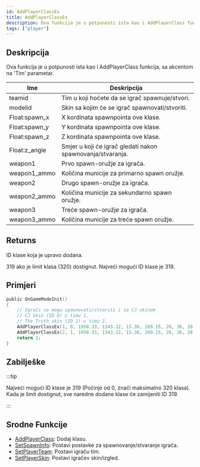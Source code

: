 ```yaml
---
id: AddPlayerClassEx
title: AddPlayerClassEx
description: Ova funkcija je u potpunosti ista kao i AddPlayerClass funkcija, sa akcentom na 'Tim' parametar.
tags: ["player"]
---
```


## Deskripcija

Ova funkcija je u potpunosti ista kao i AddPlayerClass funkcija, sa akcentom na 'Tim' parametar.

| Ime           | Deskripcija                                                |
| ------------- | ---------------------------------------------------------- |
| teamid        | Tim u koji hoćete da se igrač spawnuje/stvori.             |
| modelid       | Skin sa kojim će se igrač spawnovati/stvoriti.             |
| Float:spawn_x | X kordinata spawnpointa ove klase.                         |
| Float:spawn_y | Y kordinata spawnpointa ove klase.                         |
| Float:spawn_z | Z kordinata spawnpointa ove klase.                         |
| Float:z_angle | Smjer u koji će igrač gledati nakon spawnovanja/stvaranja. |
| weapon1       | Prvo spawn-oružje za igrača.                               |
| weapon1_ammo  | Količina municije za primarno spawn oružje.                |
| weapon2       | Drugo spawn-oružje za igrača.                              |
| weapon2_ammo  | Količina municije za sekundarno spawn oružje.              |
| weapon3       | Treće spawn-oružje za igrača.                              |
| weapon3_ammo  | Količina municije za treće spawn oružje.                   |

## Returns

ID klase koja je upravo dodana.

319 ako je limit klasa (320) dostignut. Najveći mogući ID klase je 319.

## Primjeri

```c
public OnGameModeInit()
{
    // Igrači se mogu spawnovati/stvoriti i sa CJ skinom
    // CJ Skin (ID 0) u timu 1.
    // The Truth skin (ID 1) u timu 2.
    AddPlayerClassEx(1, 0, 1958.33, 1343.12, 15.36, 269.15, 26, 36, 28, 150, 0, 0); // CJ
    AddPlayerClassEx(2, 1, 1958.33, 1343.12, 15.36, 269.15, 26, 36, 28, 150, 0, 0); // The Truth
    return 1;
}
```

## Zabilješke

:::tip

Najveći mogući ID klase je 319 (Počinje od 0, znači maksimalno 320 klasa). Kada je limit dostignut, sve naredne dodane klase će zamijeniti ID 319.

:::

## Srodne Funkcije

- [AddPlayerClass](AddPlayerClass.md): Dodaj klasu.
- [SetSpawnInfo](SetSpawnInfo.md): Postavi postavke za spawnovanje/stvaranje igrača.
- [SetPlayerTeam](SetPlayerTeam.md): Postavi igraču tim.
- [SetPlayerSkin](SetPlayerSkin.md): Postavi igračev skin/izgled.
